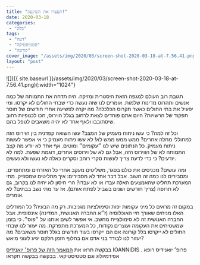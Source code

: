 ```yaml
---
title: "תעצרו את השיגעון!"
date: 2020-03-18
categories: 
 - "בלוג"
tags: 
 - "דעה"
 - "סטטיסטיקה"
 - "קורונה"
cover_image: "/assets/img/2020/03/screen-shot-2020-03-18-at-7.56.41.png"
layout: "post"
---
```


![]({{ site.baseurl }}/assets/img/2020/03/screen-shot-2020-03-18-at-7.56.41.png){:width="1024"}

תגובת רוב העולם למגפה הזאת היסטרית ומזיקה. היה תדחה את התמותה של כמה אנשים ותהרוס מדינות שלמות. אומרים לנו שזה נעשה כדי שבתי החולים לא יקרסו. ומי יפעיל את בתי החולים כאשר תקרוס הכלכלה? מה יקרה לפשיעה אחרי חודשים של חוסר תפקוד של הרשויות? היום אתם פוחדים לצאת לרחוב בגלל הוירוס, חכו לכנופיות רחוב שיסתובבו ולאף אחד לא יהיה משאבים לטפל בהם.

וכל זה למה? כי עשו ניתוח מעמיק של המצב? עשו השואה קפדנית בין הוירוס הזה למחוללי מחלה אחרים? ממש ממש ממש לא! לא עשו ניתוח מעמיק כי אי אפשר לעשות ניתוח מעמיק. כל הנתונים שיש לנו ״עקומים״ ומוטים. אף אחד לא יודע מה קצב התמותה לא של הווירוס הזה, אבל גם לא של וירוסים אחרים, דוגמת שפעת. למה לא יודעים? כי כדי לדעת צריך לעשות סקרי רוחב וסקרים כאלה לא נעשו ולא נעשים.

ומה עושים? מכניסים את כולם בסגר, משליטים מעקב אחרי כל האזרחים ומתחפרים. ומסבירים לנו כמה זה חשוב. אבל דבר אחד לא מסבירים: איך מחליטים שמספיק. מתי המערכת תחליט שהאמצעים האלה עבדו או לא עבדו? הרי חיסון לא יהיה לנו בקרוב, גם לא תרופה (צריך חודשים ושנים בשביל לפתח אותם). אז עד מתי נשב בבתים? לא אומרים.

במקום זה מראים כל מיני עקומות יפות וסימולציות מגניבות. רק מה הבעיה? כל המודלים האלו מניחים שאורך חיי האוכלוסיה (ז״א החברה האנושית, המדינה) אינסופית. אבל החברה האנושית זה לא סימולציית מחשב. אי אפשר לשים אותנו על ״פוס״. כי בזמן שמשטיחים את העקומה ועוצרים נקודות, כל המערכת מתפרקת. מה יעזור לנו שבתי החולים לא ייקרסו בלל קורונה אם הם ייקרסו בעוד חודשים בגלל חוסר משאבים? מה יעזור לנו לבודד בני אדם אם בחלוף הזמן חלקם יגיע לעוני מיאש?

בבקשה תראו את [המאמר הזה של פרופ׳ יואנידיס](https://www.statnews.com/2020/03/17/a-fiasco-in-the-making-as-the-coronavirus-pandemic-takes-hold-we-are-making-decisions-without-reliable-data/) IOANNIDIS . פרופ׳ יואנידיס רופא אפידמיולוג וגם סטטיסטיקאי. בבקשה בבקשה תקראו
